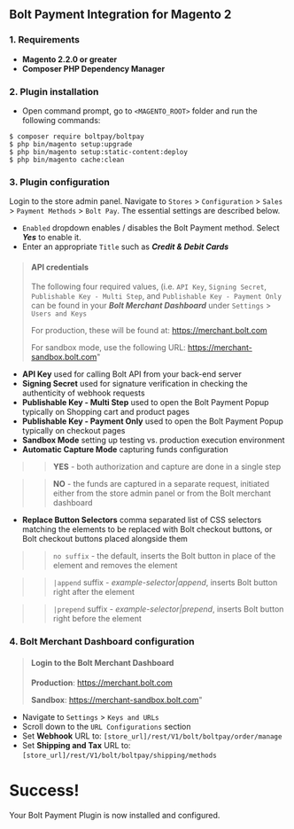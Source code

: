 ## Bolt Payment Integration for Magento 2

### 1. Requirements

+ **Magento 2.2.0 or greater**
+ **Composer PHP Dependency Manager**

### 2. Plugin installation

+ Open command prompt, go to `<MAGENTO_ROOT>` folder and run the following
commands:

```
$ composer require boltpay/boltpay
$ php bin/magento setup:upgrade
$ php bin/magento setup:static-content:deploy
$ php bin/magento cache:clean
```

### 3. Plugin configuration

Login to the store admin panel.
Navigate to `Stores` > `Configuration` > `Sales` > `Payment Methods` > `Bolt Pay`.
The essential settings are described below.

+ `Enabled` dropdown enables / disables the Bolt Payment method.
Select ***Yes*** to enable it.
+ Enter an appropriate `Title` such as ***Credit & Debit Cards***

> #### API credentials
> The following four required values, (i.e. `API Key`, `Signing Secret`, `Publishable Key - Multi Step`, and `Publishable Key - Payment Only` can be found in your ***Bolt Merchant Dashboard***  under `Settings` > `Users and Keys`
>
> For production, these will be found at:
> https://merchant.bolt.com
>
> For sandbox mode, use the following URL:
> https://merchant-sandbox.bolt.com"


+ **API Key**
used for calling Bolt API from your back-end server
+ **Signing Secret**
used for signature verification in checking the authenticity of webhook requests
+ **Publishable Key - Multi Step**
used to open the Bolt Payment Popup typically on Shopping cart and product pages
+ **Publishable Key - Payment Only**
used to open the Bolt Payment Popup typically on checkout pages
+ **Sandbox Mode**
setting up testing vs. production execution environment
+ **Automatic Capture Mode**
capturing funds configuration
>> **YES** - both authorization and capture are done in a single step

>> **NO** - the funds are captured in a separate request, initiated either from the store admin panel or from the Bolt merchant dashboard
+ **Replace Button Selectors**
comma separated list of CSS selectors matching the elements to be replaced with Bolt checkout buttons, or Bolt checkout buttons placed alongside them


>> `no suffix` - the default, inserts the Bolt button in place of the element and removes the element

>> `|append` suffix - *example-selector|append*, inserts Bolt button right after the element

>> `|prepend` suffix - *example-selector|prepend*, inserts Bolt button right before the element
### 4. Bolt Merchant Dashboard configuration
> #### Login to the Bolt Merchant Dashboard
> **Production**: https://merchant.bolt.com
>
> **Sandbox**: https://merchant-sandbox.bolt.com"

+ Navigate to `Settings` > `Keys and URLs`
+ Scroll down to the `URL Configurations` section
+ Set **Webhook** URL to: `[store_url]/rest/V1/bolt/boltpay/order/manage`
+ Set **Shipping and Tax** URL to: `[store_url]/rest/V1/bolt/boltpay/shipping/methods`

# Success!
Your Bolt Payment Plugin is now installed and configured.
